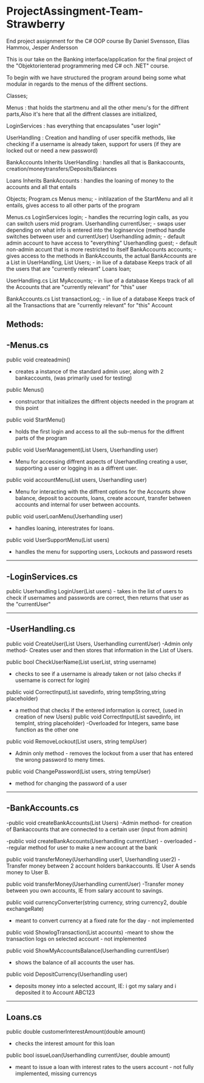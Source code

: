 # ProjectAssingment-Team-Strawberry
End project assignment for the C# OOP course By Daniel Svensson, Elias Hammou, Jesper Andersson

This is our take on the Banking interface/application for the final project of the "Objektorienterad programmering med C# och .NET" course.

To begin with we have structured the program around being some what modular in regards to the menus of the diffrent sections.

Classes;

Menus : that holds the startmenu and all the other menu's for the diffrent parts,Also it's here that all the diffrent classes are initialized,

LoginServices : has everything that encapsulates "user login"

UserHandling : Creation and handling of user specifik methods, like checking if a username is already taken, 
support for users (if they are locked out or need a new password)

BankAccounts Inherits UserHandling : handles all that is Bankaccounts, creation/moneytransfers/Deposits/Balances

Loans Inherits BankAccounts : handles the loaning of money to the accounts and all that entails

Objects;
Program.cs
Menus menu; - initilazation of the StartMenu and all it entails, gives access to all other parts of the program

Menus.cs
LoginServices login; - handles the recurring login calls, as you can switch users mid program.
Userhandling currentUser; - swaps user depending on what info is entered into the loginservice (method handle switches between user and currentUser)
Userhandling admin; - default admin account to have access to "everything"
Userhandling guest; - default non-admin accunt that is more restricted to itself
BankAccounts accounts; - gives access to the methods in BankAccounts, the actual BankAccounts are a List in UserHandling, 
List<Userhandling> Users; - in liue of a database Keeps track of all the users that are "currently relevant" 
Loans loan;

UserHandling.cs
List<BankAccounts> MyAccounts; - in liue of a database Keeps track of all the Accounts that are "currently relevant" for "this" user

BankAccounts.cs
List<string> transactionLog; - in liue of a database Keeps track of all the Transactions that are "currently relevant" for "this" Account

Methods:
-------------------------
-Menus.cs
-------------------------
  public void createadmin() 
  - creates a instance of the standard admin user, along with 2 bankaccounts, (was primarily used for testing)
  
  public Menus() 
  - constructor that initializes the diffrent objects needed in the program at this point
  
  public void StartMenu() 
  - holds the first login and access to all the sub-menus for the diffrent parts of the program
  
  public void UserManagement(List<Userhandling> Users, Userhandling user) 
  - Menu for accessing diffrent aspects of Userhandling creating a user, supporting a user or logging in as a diffrent user.
  
  public void accountMenu(List<Userhandling> users, Userhandling user) 
  - Menu for interacting with the diffrent options for the Accounts show balance,
  deposit to accounts, loans, create account, transfer between accounts and internal for user between accounts.

  public void userLoanMenu(Userhandling user) 
  - handles loaning, interestrates for loans.
  
  public void UserSupportMenu(List<Userhandling> users) 
  - handles the menu for supporting users, Lockouts and password resets
-------------------------
-LoginServices.cs
-------------------------
  public Userhandling LoginUser(List<Userhandling> users) - takes in the list of users to check if usernames and passwords are correct,
  then returns that user as the "currentUser"
  
-------------------------
-UserHandling.cs
-------------------------
  public void CreateUser(List<Userhandling> Users, Userhandling currentUser) 
  -Admin only method-  Creates user and then stores that information in the List of Users.
  
  public bool CheckUserName(List<Userhandling> userList, string username) 
  - checks to see if a username is already taken or not (also checks if username is correct for login)
  
  public void CorrectInput(List<string> savedinfo, string tempString,string placeholder)
  - a method that checks if the entered information is correct, (used in creation of new Users)
  public void CorrectInput(List<int> savedinfo, int tempInt, string placeholder)
  -Overloaded for Integers, same base function as the other one
  
  public void RemoveLockout(List<Userhandling> users, string tempUser)
  - Admin only method - removes the lockout from a user that has entered the wrong password to meny times.
  
  public void ChangePassword(List<Userhandling> users, string tempUser)
  - method for changing the password of a user
-------------------------
-BankAccounts.cs
-------------------------
  -public void createBankAccounts(List<Userhandling> Users) 
  -Admin method- for creation of Bankaccounts that are connected to a certain user (input from admin)
  
  -public void createBankAccounts(Userhandling currentUser) - overloaded - 
  -regular method for user to make a new account at the bank
  
  public void transferMoney(Userhandling user1, Userhandling user2)
  -Transfer money between 2 account holders bankaccounts. IE User A sends money to User B.
  
  public void transferMoney(Userhandling currentUser)
  -Transfer money between you own accounts, IE from salary account to savings.
  
  public void currencyConverter(string currency, string currency2, double exchangeRate)
  - meant to convert currency at a fixed rate for the day - not implemented
  
  public void ShowlogTransaction(List<BankAccounts> accounts)
  -meant to show the transaction logs on selected account - not implemented
  
  public void ShowMyAccountsBalance(Userhandling currentUser)
  - shows the balance of all accounts the user has.
  
  public void DepositCurrency(Userhandling user)
  - deposits money into a selected account, IE: i got my salary and i deposited it to Account ABC123

-------------------------
Loans.cs
-------------------------
  public double customerInterestAmount(double amount)
  - checks the interest amount for this loan
  
  public bool issueLoan(Userhandling currentUser, double amount)
  - meant to issue a loan with interest rates to the users account - not fully implemented, missing currencys

